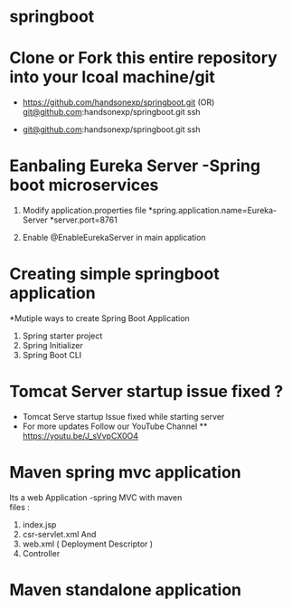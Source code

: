 # springboot
# Clone or Fork this entire repository into your lcoal machine/git
* https://github.com/handsonexp/springboot.git 
  (OR) 
  git@github.com:handsonexp/springboot.git ssh 



* git@github.com:handsonexp/springboot.git ssh

# Eanbaling Eureka Server -Spring boot microservices

1. Modify application.properties file
  *spring.application.name=Eureka-Server 
  *server.port=8761
  
2. Enable @EnableEurekaServer in main application 


# Creating simple springboot application
 *Mutiple ways to create Spring Boot Application
  1. Spring starter project
  2. Spring  Initializer
  3. Spring Boot CLI
 

# Tomcat Server startup issue fixed ?
  * Tomcat Serve startup Issue fixed while starting server 
  * For more updates Follow our YouTube Channel 
   ** https://youtu.be/J_sVvpCX0O4  
 
# Maven spring mvc application 
  Its a web Application -spring MVC with maven  
  files :
  1. index.jsp 
  2. csr-servlet.xml And 
  3. web.xml ( Deployment Descriptor )
  4. Controller 

# Maven standalone application
  

